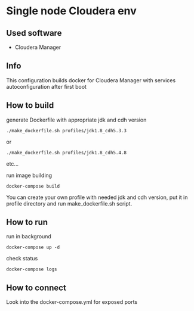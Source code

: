 # Single node Cloudera env


## Used software

- Cloudera Manager

## Info

This configuration builds docker for Cloudera Manager with services autoconfiguration after first boot

## How to build

generate Dockerfile with appropriate jdk and cdh version

```
./make_dockerfile.sh profiles/jdk1.8_cdh5.3.3
```

or

```
./make_dockerfile.sh profiles/jdk1.8_cdh5.4.8
```

etc...

run image building

```
docker-compose build
```

You can create your own profile with needed jdk and cdh version, put it in profile directory and run make_dockerfile.sh script.

## How to run

run in background

```
docker-compose up -d
```

check status

```
docker-compose logs
```

## How to connect

Look into the docker-compose.yml for exposed ports
